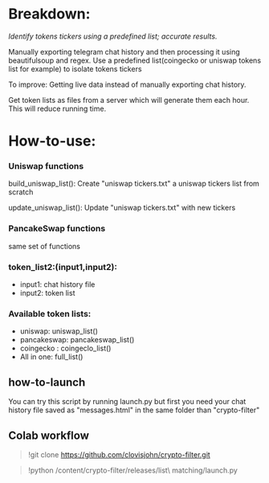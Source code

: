 # Breakdown:

*Identify tokens tickers using a predefined list; accurate results.*

Manually exporting telegram chat history and then processing it using beautifulsoup and regex. Use a predefined list(coingecko or uniswap tokens list for example)
to isolate tokens tickers

To improve: 
Getting live data instead of manually exporting chat history.

Get token lists as files from  a server which will generate them each hour. This will reduce running time.


# How-to-use:
### Uniswap functions
build_uniswap_list(): Create "uniswap tickers.txt" a uniswap tickers list from scratch

update_uniswap_list(): Update "uniswap tickers.txt" with new tickers

### PancakeSwap functions
same set of functions

### token_list2:(input1,input2):
* input1: chat history file
* input2: token list
### Available token lists:
  * uniswap: uniswap_list()
  * pancakeswap: pancakeswap_list()
  * coingecko : coingeclo_list()
  * All in one: full_list()

## how-to-launch
You can try this script by running launch.py but first you need your chat history file saved as "messages.html" in the same folder than "crypto-filter"

## Colab workflow
>!git clone https://github.com/clovisjohn/crypto-filter.git

>!python /content/crypto-filter/releases/list\ matching/launch.py
